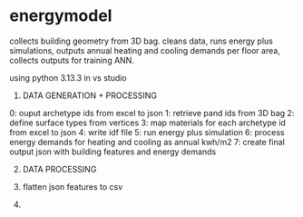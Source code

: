 # energymodel
collects building geometry from 3D bag. cleans data, runs energy plus simulations, outputs annual heating and cooling demands per floor area, collects outputs for training ANN. 

using python 3.13.3 in vs studio

1. DATA GENERATION + PROCESSING

0: ouput archetype ids from excel to json
1: retrieve pand ids from 3D bag
2: define surface types from vertices
3: map materials for each archetype id from excel to json
4: write idf file
5: run energy plus simulation
6: process energy demands for heating and cooling as annual kwh/m2
7: create final output json with building features and energy demands

2. DATA PROCESSING

8. flatten json features to csv
9. 
